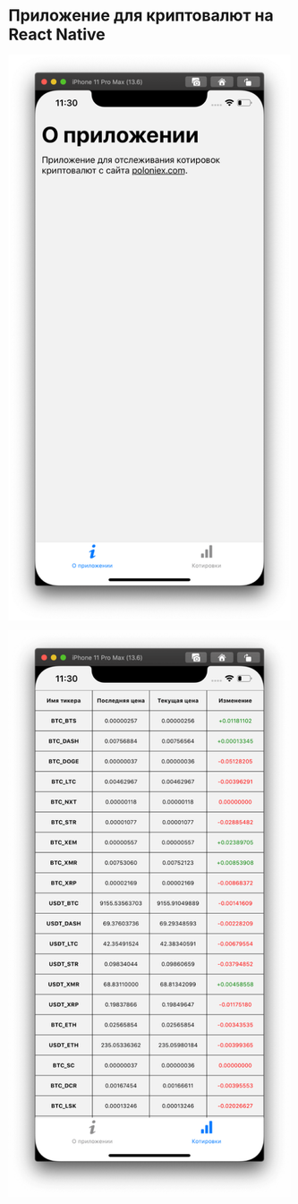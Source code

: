 # Приложение для криптовалют на React Native

![Рисунок 1](https://github.com/codeBurger770/rn-cryptocurrency/raw/master/readme/1.png)

![Рисунок 2](https://github.com/codeBurger770/rn-cryptocurrency/raw/master/readme/2.png)
